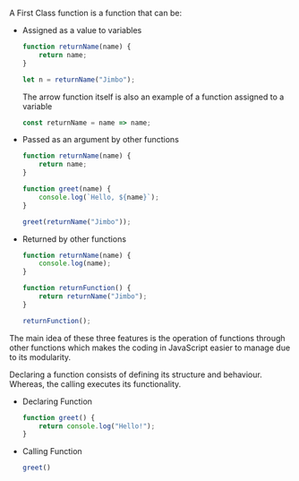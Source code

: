 A First Class function is a function that can be:
+ Assigned as a value to variables
    ```js
    function returnName(name) {
        return name;
    }
    
    let n = returnName("Jimbo");
    ```
    The arrow function itself is also an example of a function assigned to a variable
    ```js
    const returnName = name => name;
    ```
+ Passed as an argument by other functions
    ```js
    function returnName(name) {
        return name;
    }

    function greet(name) {
        console.log(`Hello, ${name}`);
    }

    greet(returnName("Jimbo"));
    ```
+ Returned by other functions
    ```js
    function returnName(name) {
        console.log(name);
    }

    function returnFunction() {
        return returnName("Jimbo");
    }

    returnFunction();
    ```

The main idea of these three features is the operation of functions through other functions which makes the coding in JavaScript easier to manage due to its modularity.

Declaring a function consists of defining its structure and behaviour. Whereas, the calling executes its functionality.

+ Declaring Function
    ```js
    function greet() {
        return console.log("Hello!");
    }
    ```
+ Calling Function
    ```js
    greet()
    ```   
